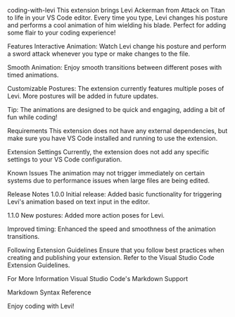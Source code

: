coding-with-levi
This extension brings Levi Ackerman from Attack on Titan to life in your VS Code editor. Every time you type, Levi changes his posture and performs a cool animation of him wielding his blade. Perfect for adding some flair to your coding experience!

Features
Interactive Animation: Watch Levi change his posture and perform a sword attack whenever you type or make changes to the file.

Smooth Animation: Enjoy smooth transitions between different poses with timed animations.

Customizable Postures: The extension currently features multiple poses of Levi. More postures will be added in future updates.


Tip: The animations are designed to be quick and engaging, adding a bit of fun while coding!

Requirements
This extension does not have any external dependencies, but make sure you have VS Code installed and running to use the extension.

Extension Settings
Currently, the extension does not add any specific settings to your VS Code configuration.

Known Issues
The animation may not trigger immediately on certain systems due to performance issues when large files are being edited.

Release Notes
1.0.0
Initial release: Added basic functionality for triggering Levi's animation based on text input in the editor.

1.1.0
New postures: Added more action poses for Levi.

Improved timing: Enhanced the speed and smoothness of the animation transitions.

Following Extension Guidelines
Ensure that you follow best practices when creating and publishing your extension. Refer to the Visual Studio Code Extension Guidelines.

For More Information
Visual Studio Code's Markdown Support

Markdown Syntax Reference

Enjoy coding with Levi!